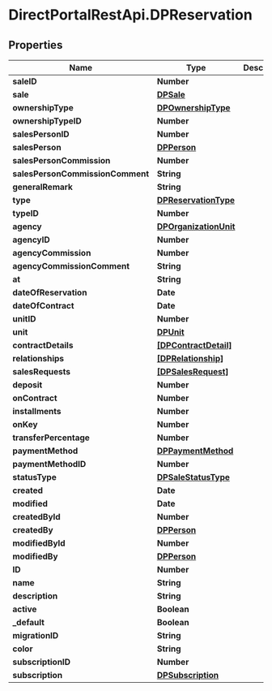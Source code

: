 # DirectPortalRestApi.DPReservation

## Properties
Name | Type | Description | Notes
------------ | ------------- | ------------- | -------------
**saleID** | **Number** |  | [optional] 
**sale** | [**DPSale**](DPSale.md) |  | [optional] 
**ownershipType** | [**DPOwnershipType**](DPOwnershipType.md) |  | [optional] 
**ownershipTypeID** | **Number** |  | [optional] 
**salesPersonID** | **Number** |  | [optional] 
**salesPerson** | [**DPPerson**](DPPerson.md) |  | [optional] 
**salesPersonCommission** | **Number** |  | [optional] 
**salesPersonCommissionComment** | **String** |  | [optional] 
**generalRemark** | **String** |  | [optional] 
**type** | [**DPReservationType**](DPReservationType.md) |  | [optional] 
**typeID** | **Number** |  | [optional] 
**agency** | [**DPOrganizationUnit**](DPOrganizationUnit.md) |  | [optional] 
**agencyID** | **Number** |  | [optional] 
**agencyCommission** | **Number** |  | [optional] 
**agencyCommissionComment** | **String** |  | [optional] 
**at** | **String** |  | [optional] 
**dateOfReservation** | **Date** |  | [optional] 
**dateOfContract** | **Date** |  | [optional] 
**unitID** | **Number** |  | [optional] 
**unit** | [**DPUnit**](DPUnit.md) |  | [optional] 
**contractDetails** | [**[DPContractDetail]**](DPContractDetail.md) |  | [optional] 
**relationships** | [**[DPRelationship]**](DPRelationship.md) |  | [optional] 
**salesRequests** | [**[DPSalesRequest]**](DPSalesRequest.md) |  | [optional] 
**deposit** | **Number** |  | [optional] 
**onContract** | **Number** |  | [optional] 
**installments** | **Number** |  | [optional] 
**onKey** | **Number** |  | [optional] 
**transferPercentage** | **Number** |  | [optional] 
**paymentMethod** | [**DPPaymentMethod**](DPPaymentMethod.md) |  | [optional] 
**paymentMethodID** | **Number** |  | [optional] 
**statusType** | [**DPSaleStatusType**](DPSaleStatusType.md) |  | [optional] 
**created** | **Date** |  | [optional] 
**modified** | **Date** |  | [optional] 
**createdById** | **Number** |  | [optional] 
**createdBy** | [**DPPerson**](DPPerson.md) |  | [optional] 
**modifiedById** | **Number** |  | [optional] 
**modifiedBy** | [**DPPerson**](DPPerson.md) |  | [optional] 
**ID** | **Number** |  | [optional] 
**name** | **String** |  | [optional] 
**description** | **String** |  | [optional] 
**active** | **Boolean** |  | [optional] 
**_default** | **Boolean** |  | [optional] 
**migrationID** | **String** |  | [optional] 
**color** | **String** |  | [optional] 
**subscriptionID** | **Number** |  | [optional] 
**subscription** | [**DPSubscription**](DPSubscription.md) |  | [optional] 



